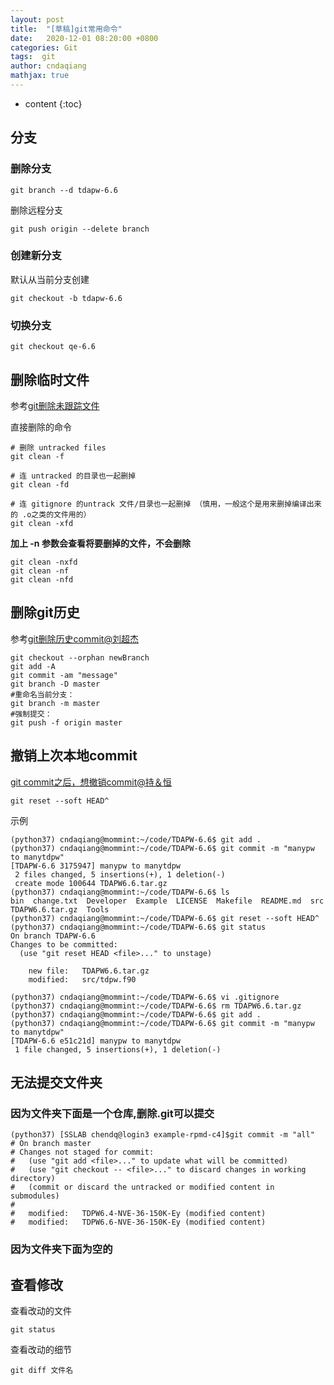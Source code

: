 ```yaml
---
layout: post
title:  "[草稿]git常用命令"
date:   2020-12-01 08:20:00 +0800
categories: Git
tags:  git 
author: cndaqiang
mathjax: true
---
```

* content
{:toc}



## 分支
### 删除分支    
```
git branch --d tdapw-6.6
```
删除远程分支    
```
git push origin --delete branch
```
### 创建新分支
默认从当前分支创建
```
git checkout -b tdapw-6.6
```
### 切换分支
```
git checkout qe-6.6
```


## 删除临时文件
参考[git删除未跟踪文件](https://blog.csdn.net/uhippo/article/details/46365737)

直接删除的命令
```
# 删除 untracked files
git clean -f
 
# 连 untracked 的目录也一起删掉
git clean -fd
 
# 连 gitignore 的untrack 文件/目录也一起删掉 （慎用，一般这个是用来删掉编译出来的 .o之类的文件用的）
git clean -xfd
```

**加上 -n 参数会查看将要删掉的文件，不会删除**
```
git clean -nxfd
git clean -nf
git clean -nfd
```

## 删除git历史
参考[git删除历史commit@刘超杰](https://zhuanlan.zhihu.com/p/73029640)
```
git checkout --orphan newBranch
git add -A
git commit -am "message"
git branch -D master
#重命名当前分支：
git branch -m master
#强制提交：
git push -f origin master
```

## 撤销上次本地commit
[git commit之后，想撤销commit@持＆恒](https://www.cnblogs.com/lfxiao/p/9378763.html)
```
git reset --soft HEAD^
```
示例
```
(python37) cndaqiang@mommint:~/code/TDAPW-6.6$ git add .
(python37) cndaqiang@mommint:~/code/TDAPW-6.6$ git commit -m "manypw to manytdpw"
[TDAPW-6.6 3175947] manypw to manytdpw
 2 files changed, 5 insertions(+), 1 deletion(-)
 create mode 100644 TDAPW6.6.tar.gz
(python37) cndaqiang@mommint:~/code/TDAPW-6.6$ ls
bin  change.txt  Developer  Example  LICENSE  Makefile  README.md  src  TDAPW6.6.tar.gz  Tools
(python37) cndaqiang@mommint:~/code/TDAPW-6.6$ git reset --soft HEAD^
(python37) cndaqiang@mommint:~/code/TDAPW-6.6$ git status
On branch TDAPW-6.6
Changes to be committed:
  (use "git reset HEAD <file>..." to unstage)

	new file:   TDAPW6.6.tar.gz
	modified:   src/tdpw.f90

(python37) cndaqiang@mommint:~/code/TDAPW-6.6$ vi .gitignore
(python37) cndaqiang@mommint:~/code/TDAPW-6.6$ rm TDAPW6.6.tar.gz
(python37) cndaqiang@mommint:~/code/TDAPW-6.6$ git add .
(python37) cndaqiang@mommint:~/code/TDAPW-6.6$ git commit -m "manypw to manytdpw"
[TDAPW-6.6 e51c21d] manypw to manytdpw
 1 file changed, 5 insertions(+), 1 deletion(-)
```

## 无法提交文件夹
### 因为文件夹下面是一个仓库,删除.git可以提交
```
(python37) [SSLAB chendq@login3 example-rpmd-c4]$git commit -m "all"
# On branch master
# Changes not staged for commit:
#   (use "git add <file>..." to update what will be committed)
#   (use "git checkout -- <file>..." to discard changes in working directory)
#   (commit or discard the untracked or modified content in submodules)
#
#	modified:   TDPW6.4-NVE-36-150K-Ey (modified content)
#	modified:   TDPW6.6-NVE-36-150K-Ey (modified content)
```
### 因为文件夹下面为空的

## 查看修改
查看改动的文件
```
git status
```
查看改动的细节
```
git diff 文件名
```
